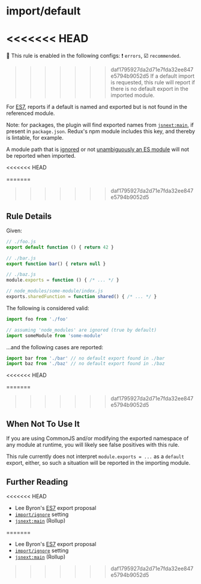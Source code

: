 # import/default

<<<<<<< HEAD
=======
💼 This rule is enabled in the following configs: ❗ `errors`, ☑️ `recommended`.

<!-- end auto-generated rule header -->

>>>>>>> daf1795927da2d71e7fda32ee847e5794b9052d5
If a default import is requested, this rule will report if there is no default
export in the imported module.

For [ES7], reports if a default is named and exported but is not found in the
referenced module.

Note: for packages, the plugin will find exported names
from [`jsnext:main`], if present in `package.json`.
Redux's npm module includes this key, and thereby is lintable, for example.

A module path that is [ignored] or not [unambiguously an ES module] will not be reported when imported.

[ignored]: ../README.md#importignore
[unambiguously an ES module]: https://github.com/bmeck/UnambiguousJavaScriptGrammar

<<<<<<< HEAD

=======
>>>>>>> daf1795927da2d71e7fda32ee847e5794b9052d5
## Rule Details

Given:

```js
// ./foo.js
export default function () { return 42 }

// ./bar.js
export function bar() { return null }

// ./baz.js
module.exports = function () { /* ... */ }

// node_modules/some-module/index.js
exports.sharedFunction = function shared() { /* ... */ }
```

The following is considered valid:

```js
import foo from './foo'

// assuming 'node_modules' are ignored (true by default)
import someModule from 'some-module'
```

...and the following cases are reported:

```js
import bar from './bar' // no default export found in ./bar
import baz from './baz' // no default export found in ./baz
```

<<<<<<< HEAD

=======
>>>>>>> daf1795927da2d71e7fda32ee847e5794b9052d5
## When Not To Use It

If you are using CommonJS and/or modifying the exported namespace of any module at
runtime, you will likely see false positives with this rule.

This rule currently does not interpret `module.exports = ...` as a `default` export,
either, so such a situation will be reported in the importing module.

## Further Reading

<<<<<<< HEAD
- Lee Byron's [ES7] export proposal
- [`import/ignore`] setting
- [`jsnext:main`] (Rollup)

=======
 - Lee Byron's [ES7] export proposal
 - [`import/ignore`] setting
 - [`jsnext:main`] (Rollup)
>>>>>>> daf1795927da2d71e7fda32ee847e5794b9052d5

[ES7]: https://github.com/leebyron/ecmascript-more-export-from
[`import/ignore`]: ../../README.md#importignore
[`jsnext:main`]: https://github.com/rollup/rollup/wiki/jsnext:main
